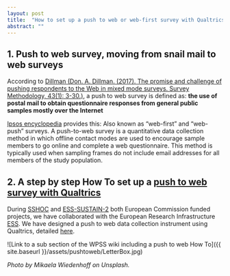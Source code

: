 ```yaml
---
layout: post
title:  "How to set up a push to web or web-first survey with Qualtrics"
abstract: ""
---
```


## 1. Push to web survey, moving from snail mail to web surveys

According to [Dillman (Don. A. Dillman. (2017). The promise and challenge of pushing respondents to the Web in mixed mode surveys. Survey Methodology, 43(1): 3-30.)](https://www150.statcan.gc.ca/n1/pub/12-001-x/2017001/article/14836-eng.pdf), a push to web survey is defined as:
**the use of postal mail to obtain questionnaire responses from general public samples mostly over the Internet**

[Ipsos encyclopedia](https://www.ipsos.com/en/ipsos-encyclopedia-push-web-surveys) provides this:
 Also known as “web-first” and “web-push” surveys. A push-to-web survey is a quantitative data collection method in which offline contact modes are used to encourage sample members to go online and complete a web questionnaire. This method is typically used when sampling frames do not include email addresses for all members of the study population.

## 2. A step by step How To set up a [push to web survey with Qualtrics](https://cdsp-scpo.github.io/wpss-doc/use/push-to-web/#our-proof-of-concept)

During [SSHOC](https://doi.org/10.3030/823782) and [ESS-SUSTAIN-2](https://doi.org/10.3030/871063) both European Commission funded projects, we have collaborated with the European Research Infrastructure [ESS](https://www.europeansocialsurvey.org/about/). We have designed a push to web data collection instrument using Qualtrics, detailed [here](https://cdsp-scpo.github.io/wpss-doc/use/push-to-web/#our-proof-of-concept).

![Link to a sub section of the WPSS wiki including a push to web How To]({{ site.baseurl }}/assets/pushtoweb/LetterBox.jpg)

*Photo by Mikaela Wiedenhoff on Unsplash.*

  